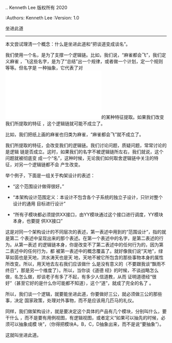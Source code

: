 .. Kenneth Lee 版权所有 2020

:Authors: Kenneth Lee
:Version: 1.0

坐进此道
*********

本文尝试理清一个概念：什么是坐进此道和“把谈道变成谈名”。

我们使用一个名，是为了支撑一个逻辑链。比如，我们说，“麻雀都会飞”，我们定义麻雀
，飞这些名字，是为了“总结”出一个规律，或者做一个计划，定一个规则等等。但名字是
一种抽象，它代表了对![](恍惚.md)的某种特征提取。如果我们改变我们所提取的特征
，这个逻辑链就可能不成立了。

比如，我们把纸上画的麻雀也归类为麻雀，“麻雀都会飞”就不成立了。

我们所提取的特征，会改变我们的逻辑链。我们讨论问题，质疑问题，常常讨论的是逻辑
链是否成立。这时，如果我们的名字不被逻辑链所左右，我们就说，这个问题就被彻底变
成一个“名”，这种时候，无论我们如何取舍逻辑链中关注的特征，对另一个逻辑链都不会
产生改变。

举个例子，下面是一组关于构架设计的表述：

* “这个范围设计做得很好。”

* “本架构设计范围定义：本设计不包含各个子系统的独立子设计，只针对整个设计的通用
  目标进行设计”

* “所有子模块都必须提供XX接口，由YY模块通过这个接口进行调度，YY模块本身，也要提
  供XX接口”

这是对同一个架构设计的不同层次的表述，第一表述中用到的“范围设计”，指的就是第二
个表述中呈现出来的那个表述。在第一个表述中的名字，是第二表述的行为。从第一表述
的逻辑链本身，你是改变不了第二表述中的任何行为的，因为第二表述中的任何行为，都
被第一表述中的概念覆盖了。就好像我们说“天地”，绿草如茵也是天地，洪水涛天也是天
地，天地不被它所包含的那些事物本身的属性所改变。所以，用天地去左右我们应该做什
么是没有意义的（不要跟我谈“飘雨不终日”，那是另一个维度了）。所以，当你谈《道德
经》的时候，不谈战略怎么做，名怎么做，却谈老子有多了不起，有多少人信道教，从而
证明道德经“很好”（甚至它好的是什么你可能都不知道），这个“道”，就成了完全的名了
。

所以，我们谈一个逻辑，就要能坐进此道，你要做好三公，就必须做三公的那些事，决定
国家政策，处理对外事物，而不是应该用几匹马的礼仪。

同样，我们做架构设计，就是要决定这个具体的产品有几个模块，分别叫什么，要干什么
，而不是要有用例视图，有逻辑视图，或者定义“如果可以抽先的时候，必须可以抽象成模
块”，（你得把模块A，B，C，D抽象出来，而不是说“要抽象”）。

这就叫坐进此道。
